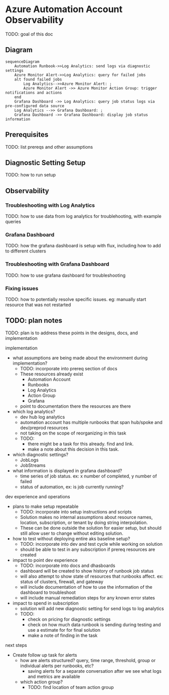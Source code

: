 # Azure Automation Account Observability

TODO: goal of this doc

## Diagram

```mermaid
sequenceDiagram
    Automation Runbook->>Log Analytics: send logs via diagnostic settings
    Azure Monitor Alert->>Log Analytics: query for failed jobs
    alt found failed jobs
        Log Analytics-->>Azure Monitor Alert: ;
        Azure Monitor Alert ->> Azure Monitor Action Group: trigger notifications and actions
    end
    Grafana Dashboard ->> Log Analytics: query job status logs via pre-configured data source
    Log Analytics -->> Grafana Dashboard: ;
    Grafana Dashboard ->> Grafana Dashboard: display job status information
```

## Prerequisites

TODO: list prereqs and other assumptions

## Diagnostic Setting Setup

TODO: how to run setup

## Observability

### Troubleshooting with Log Analytics

TODO: how to use data from log analytics for troublehooting, with example queries

### Grafana Dashboard

TODO: how the grafana dashboard is setup with flux, including how to add to different clusters

### Troubleshooting with Grafana Dashboard

TODO: how to use grafana dashboard for troubleshooting

### Fixing issues

TODO: how to potentially resolve specific issues. eg: manually start resource that was not restarted

## TODO: plan notes

TODO: plan is to address these points in the designs, docs, and implementation

implementation

- what assumptions are being made about the environment during implementation?
  - TODO: incorporate into prereq section of docs
  - These resources already exist
    - Automation Account
    - Runbooks
    - Log Analytics
    - Action Group
    - Grafana
  - point to documentation there the resources are there
- which log analytics?
  - dev hub log analytics
  - automation account has multiple runbooks that span hub/spoke and dev/preprod resources
  - not taking on the scope of reorganizing in this task
  - TODO:
    - there might be a task for this already. find and link.
    - make a note about this decision in this task.
- which diagnostic settings?
  - JobLogs
  - JobStreams
- what information is displayed in grafana dashboard?
  - time series of job status. ex: x number of completed, y number of failed
  - status of automation, ex: is job currently running?

dev experience and operations

- plans to make setup repeatable
  - TODO: incorporate into setup instructions and scripts
  - Solution makes no internal assumptions about resource names, location, subscription, or tenant by doing string interpolation.
  - These can be done outside the solution for easier setup, but should still allow user to change without editing solution.
- how to test without deploying entire aks baseline setup?
  - TODO: incorporate into dev and test cycle while working on solution
  - should be able to test in any subscription if prereq resources are created
- impact to point dev experience
  - TODO: incorporate into docs and dhasboards
  - dashboard will be created to show history of runbook job status
  - will also attempt to show state of resources that runbooks affect. ex: status of clusters, firewall, and gateway
  - will include documentation of how to use the information of the dashboard to troubleshoot
  - will include manual remediation steps for any known error states
- impact to spend in subscription
  - solution will add new diagnostic setting for send logs to log analytics
  - TODO:
    - check on pricing for diagnostic settings
    - check on how much data runbook is sending during testing and use a estimate for for final solution
    - make a note of finding in the task

next steps

- Create follow up task for alerts
  - how are alerts structured? query, time range, threshold, group or individual alerts per runbooks, etc?
    - saving alerts for a separate conversation after we see what logs and metrics are available
  - which action group?
    - TODO: find location of team action group
